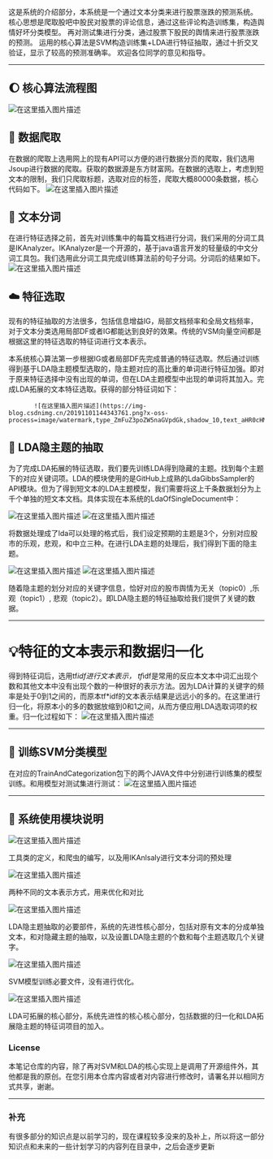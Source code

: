 这是系统的介绍部分，本系统是一个通过文本分类来进行股票涨跌的预测系统。
核心思想是爬取股吧中股民对股票的评论信息，通过这些评论构造训练集，构造舆情好坏分类模型。
再对测试集进行分类，通过股票下股民的舆情来进行股票涨跌的预测。
运用的核心算法是SVM构造训练集+LDA进行特征抽取，通过十折交叉验证，显示了较高的预测准确率。
欢迎各位同学的意见和指导。
***


## :moon: 核心算法流程图
![在这里插入图片描述](https://img-blog.csdnimg.cn/20191101143712846.png?x-oss-process=image/watermark,type_ZmFuZ3poZW5naGVpdGk,shadow_10,text_aHR0cHM6Ly9ibG9nLmNzZG4ubmV0L3FxXzQwODQzNjM5,size_16,color_FFFFFF,t_70)

## :bug: 数据爬取
在数据的爬取上选用网上的现有API可以方便的进行数据分页的爬取，我们选用Jsoup进行数据的爬取。获取的数据源是东方财富网。在数据的选取上，考虑到短文本的限制，我们只爬取标题，选取对应的标签，爬取大概80000条数据，核心代码如下。
![在这里插入图片描述](https://img-blog.csdnimg.cn/20191101143938601.png)

## :book: 文本分词
在进行特征选择之前，首先对训练集中的每篇文档进行分词，我们采用的分词工具是IKAnalyzer。IKAnalyzer是一个开源的，基于java语言开发的轻量级的中文分词工具包。我们选用此分词工具完成训练算法前的句子分词。分词后的结果如下。
![在这里插入图片描述](https://img-blog.csdnimg.cn/20191101144158407.png)
## :cloud: 特征选取
现有的特征抽取的方法很多，包括信息增益IG，局部文档频率和全局文档频率，对于文本分类选用局部DF或者IG都能达到良好的效果。传统的VSM向量空间都是根据这里的特征选取的特征词进行文本表示。

本系统核心算法第一步根据IG或者局部DF先完成普通的特征选取。然后通过训练得到基于LDA隐主题模型选取的，隐主题对应的高比重的单词进行特征加强。即对于原来特征选择中没有出现的单词，但在LDA主题模型中出现的单词将其加入。完成LDA拓展的文本特征选取。获得的部分特征词如下：

           ![在这里插入图片描述](https://img-blog.csdnimg.cn/20191101144343761.png?x-oss-process=image/watermark,type_ZmFuZ3poZW5naGVpdGk,shadow_10,text_aHR0cHM6Ly9ibG9nLmNzZG4ubmV0L3FxXzQwODQzNjM5,size_16,color_FFFFFF,t_70)

## :orange: LDA隐主题的抽取
为了完成LDA拓展的特征选取，我们要先训练LDA得到隐藏的主题。找到每个主题下的对应关键词项。LDA的模块使用的是GitHub上成熟的LdaGibbsSampler的API模块。但为了得到短文本的LDA主题模型，我们需要将这上千条数据划分为上千个单独的短文本文档。具体实现在本系统的LdaOfSingleDocument中：

![在这里插入图片描述](https://img-blog.csdnimg.cn/20191101144454782.png)
![在这里插入图片描述](https://img-blog.csdnimg.cn/2019110114450220.png)

将数据处理成了lda可以处理的格式后，我们设定预期的主题是3个，分别对应股市的乐观，悲观，和中立三种。在进行LDA主题的处理后，我们得到下面的隐主题。

![在这里插入图片描述](https://img-blog.csdnimg.cn/201911011445351.png)
![在这里插入图片描述](https://img-blog.csdnimg.cn/20191101144541407.png?x-oss-process=image/watermark,type_ZmFuZ3poZW5naGVpdGk,shadow_10,text_aHR0cHM6Ly9ibG9nLmNzZG4ubmV0L3FxXzQwODQzNjM5,size_16,color_FFFFFF,t_70)

   随着隐主题的划分对应的关键字信息，恰好对应的股市舆情为无关（topic0）,乐观（topic1）, 悲观（topic2）。即LDA隐主题的特征抽取给我们提供了关键的数据。
***

# :bulb:特征的文本表示和数据归一化
得到特征词后，选用tf*idf进行文本表示， tf*idf是常用的反应本文本中词汇出现个数和其他文本中没有出现个数的一种很好的表示方法。因为LDA计算的关键字的频率是处于0到1之间的，而原本tf*idf的文本表示结果是远远小的多的。在这里进行归一化，将原本小的多的数据放缩到0和1之间，从而方便应用LDA选取词项的权重。归一化过程如下：
![在这里插入图片描述](https://img-blog.csdnimg.cn/20191101144743338.png)

***

## :floppy_disk: 训练SVM分类模型
在对应的TrainAndCategorization包下的两个JAVA文件中分别进行训练集的模型训练。和用模型对测试集进行测试：
![在这里插入图片描述](https://img-blog.csdnimg.cn/20191101144913249.png)
***
## :wrench: 系统使用模块说明
![在这里插入图片描述](https://img-blog.csdnimg.cn/20191101145035660.png)

工具类的定义，和爬虫的编写，以及用IKAnlsaly进行文本分词的预处理

![在这里插入图片描述](https://img-blog.csdnimg.cn/20191101145107844.png)

两种不同的文本表示方式，用来优化和对比

![在这里插入图片描述](https://img-blog.csdnimg.cn/20191101145132687.png)

LDA隐主题抽取的必要部件，系统的先进性核心部分，包括对原有文本的分成单独文本，和对隐藏主题的抽取，以及设置LDA隐主题的个数和每个主题选取几个关键字。

![在这里插入图片描述](https://img-blog.csdnimg.cn/20191101145205924.png)

SVM模型训练必要文件，没有进行优化。

![在这里插入图片描述](https://img-blog.csdnimg.cn/20191101145246768.png)

LDA可拓展的核心部分，系统先进性的核心核心部分，包括数据的归一化和LDA拓展隐主题的特征词项目的加入。


### License

本笔记仓库的内容，除了再对SVM和LDA的核心实现上是调用了开源组件外，其他都是我的原创。在您引用本仓库内容或者对内容进行修改时，请署名并以相同方式共享，谢谢。
***
### 补充
有很多部分的知识点是以前学习的，现在课程较多没来的及补上，所以将这一部分知识点和未来的一些计划学习的内容列在目录中，之后会逐步更新






